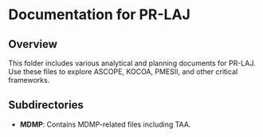 # Documentation for PR-LAJ

## Overview
This folder includes various analytical and planning documents for PR-LAJ. Use these files to explore ASCOPE, KOCOA, PMESII, and other critical frameworks.

## Subdirectories
- **MDMP**: Contains MDMP-related files including TAA.
